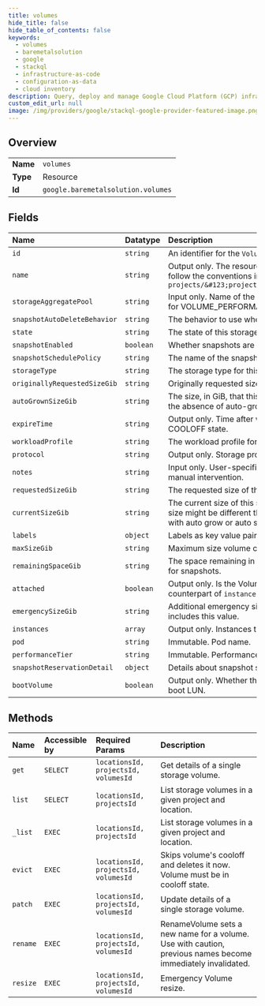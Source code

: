 ```yaml
---
title: volumes
hide_title: false
hide_table_of_contents: false
keywords:
  - volumes
  - baremetalsolution
  - google    
  - stackql
  - infrastructure-as-code
  - configuration-as-data
  - cloud inventory
description: Query, deploy and manage Google Cloud Platform (GCP) infrastructure and resources using SQL
custom_edit_url: null
image: /img/providers/google/stackql-google-provider-featured-image.png
---
```

  
    

## Overview
<table><tbody>
<tr><td><b>Name</b></td><td><code>volumes</code></td></tr>
<tr><td><b>Type</b></td><td>Resource</td></tr>
<tr><td><b>Id</b></td><td><code>google.baremetalsolution.volumes</code></td></tr>
</tbody></table>

## Fields
| Name | Datatype | Description |
|:-----|:---------|:------------|
| `id` | `string` | An identifier for the `Volume`, generated by the backend. |
| `name` | `string` | Output only. The resource name of this `Volume`. Resource names are schemeless URIs that follow the conventions in https://cloud.google.com/apis/design/resource_names. Format: `projects/&#123;project&#125;/locations/&#123;location&#125;/volumes/&#123;volume&#125;` |
| `storageAggregatePool` | `string` | Input only. Name of the storage aggregate pool to allocate the volume in. Can be used only for VOLUME_PERFORMANCE_TIER_ASSIGNED volumes. |
| `snapshotAutoDeleteBehavior` | `string` | The behavior to use when snapshot reserved space is full. |
| `state` | `string` | The state of this storage volume. |
| `snapshotEnabled` | `boolean` | Whether snapshots are enabled. |
| `snapshotSchedulePolicy` | `string` | The name of the snapshot schedule policy in use for this volume, if any. |
| `storageType` | `string` | The storage type for this volume. |
| `originallyRequestedSizeGib` | `string` | Originally requested size, in GiB. |
| `autoGrownSizeGib` | `string` | The size, in GiB, that this storage volume has expanded as a result of an auto grow policy. In the absence of auto-grow, the value is 0. |
| `expireTime` | `string` | Output only. Time after which volume will be fully deleted. It is filled only for volumes in COOLOFF state. |
| `workloadProfile` | `string` | The workload profile for the volume. |
| `protocol` | `string` | Output only. Storage protocol for the Volume. |
| `notes` | `string` | Input only. User-specified notes for new Volume. Used to provision Volumes that require manual intervention. |
| `requestedSizeGib` | `string` | The requested size of this storage volume, in GiB. |
| `currentSizeGib` | `string` | The current size of this storage volume, in GiB, including space reserved for snapshots. This size might be different than the requested size if the storage volume has been configured with auto grow or auto shrink. |
| `labels` | `object` | Labels as key value pairs. |
| `maxSizeGib` | `string` | Maximum size volume can be expanded to in case of evergency, in GiB. |
| `remainingSpaceGib` | `string` | The space remaining in the storage volume for new LUNs, in GiB, excluding space reserved for snapshots. |
| `attached` | `boolean` | Output only. Is the Volume attached at at least one instance. This field is a lightweight counterpart of `instances` field. It is filled in List responses as well. |
| `emergencySizeGib` | `string` | Additional emergency size that was requested for this Volume, in GiB. current_size_gib includes this value. |
| `instances` | `array` | Output only. Instances this Volume is attached to. This field is set only in Get requests. |
| `pod` | `string` | Immutable. Pod name. |
| `performanceTier` | `string` | Immutable. Performance tier of the Volume. Default is SHARED. |
| `snapshotReservationDetail` | `object` | Details about snapshot space reservation and usage on the storage volume. |
| `bootVolume` | `boolean` | Output only. Whether this volume is a boot volume. A boot volume is one which contains a boot LUN. |
## Methods
| Name | Accessible by | Required Params | Description |
|:-----|:--------------|:----------------|:------------|
| `get` | `SELECT` | `locationsId, projectsId, volumesId` | Get details of a single storage volume. |
| `list` | `SELECT` | `locationsId, projectsId` | List storage volumes in a given project and location. |
| `_list` | `EXEC` | `locationsId, projectsId` | List storage volumes in a given project and location. |
| `evict` | `EXEC` | `locationsId, projectsId, volumesId` | Skips volume's cooloff and deletes it now. Volume must be in cooloff state. |
| `patch` | `EXEC` | `locationsId, projectsId, volumesId` | Update details of a single storage volume. |
| `rename` | `EXEC` | `locationsId, projectsId, volumesId` | RenameVolume sets a new name for a volume. Use with caution, previous names become immediately invalidated. |
| `resize` | `EXEC` | `locationsId, projectsId, volumesId` | Emergency Volume resize. |
